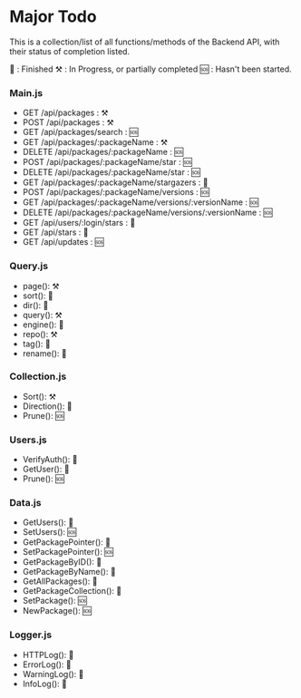 # Major Todo

This is a collection/list of all functions/methods of the Backend API, with their status of completion listed.

🏁 : Finished
⚒ : In Progress, or partially completed
🆘 : Hasn't been started.

### Main.js

* GET /api/packages : ⚒
* POST /api/packages : ⚒
* GET /api/packages/search : 🆘
* GET /api/packages/:packageName : ⚒
* DELETE /api/packages/:packageName : 🆘
* POST /api/packages/:packageName/star : 🆘
* DELETE /api/packages/:packageName/star : 🆘
* GET /api/packages/:packageName/stargazers : 🏁
* POST /api/packages/:packageName/versions : 🆘
* GET /api/packages/:packageName/versions/:versionName : 🆘
* DELETE /api/packages/:packageName/versions/:versionName : 🆘
* GET /api/users/:login/stars : 🏁
* GET /api/stars : 🏁
* GET /api/updates : 🆘

### Query.js

* page(): ⚒
* sort(): 🏁
* dir(): 🏁
* query(): ⚒
* engine(): 🏁
* repo(): ⚒
* tag(): 🏁
* rename(): 🏁

### Collection.js

* Sort(): ⚒
* Direction(): 🏁
* Prune(): 🆘

### Users.js

* VerifyAuth(): 🏁
* GetUser(): 🏁
* Prune(): 🆘

### Data.js

* GetUsers(): 🏁
* SetUsers(): 🆘
* GetPackagePointer(): 🏁
* SetPackagePointer(): 🆘
* GetPackageByID(): 🏁
* GetPackageByName(): 🏁
* GetAllPackages(): 🏁
* GetPackageCollection(): 🏁
* SetPackage(): 🆘
* NewPackage(): 🆘

### Logger.js

* HTTPLog(): 🏁
* ErrorLog(): 🏁
* WarningLog(): 🏁
* InfoLog(): 🏁
